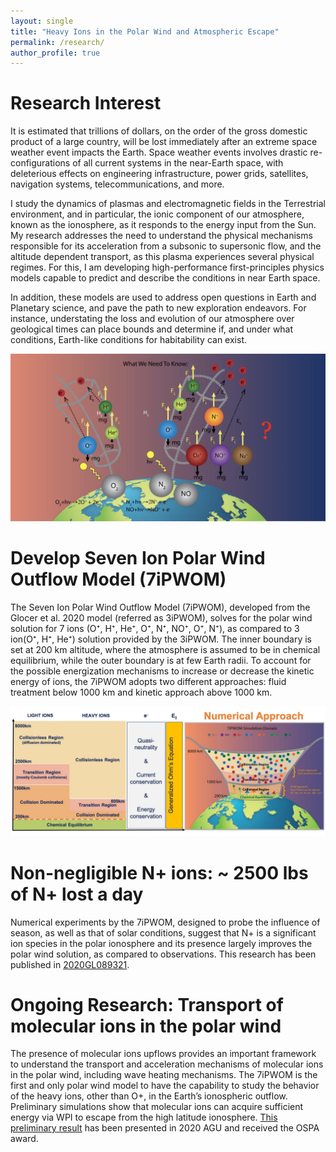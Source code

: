 ```yaml
---
layout: single
title: "Heavy Ions in the Polar Wind and Atmospheric Escape"
permalink: /research/
author_profile: true
---
```


Research Interest
======
It is estimated that trillions of dollars, on the order of the gross domestic product of a large country, will be lost immediately after an extreme space weather event impacts the Earth. Space weather events involves drastic re-configurations of all current systems in the near-Earth space, with deleterious effects on engineering infrastructure, power grids, satellites, navigation systems, telecommunications, and more.

I study the dynamics of plasmas and electromagnetic fields in the Terrestrial environment, and in particular, the ionic component of our atmosphere, known as the ionosphere, as it responds to the energy input from the Sun. My research addresses the need to understand the physical mechanisms responsible for its acceleration from a subsonic to supersonic flow, and the altitude dependent transport, as this plasma experiences several physical regimes. For this, I am developing high-performance first-principles physics models capable to predict and describe the conditions in near Earth space.

In addition, these models are used to address open questions in Earth and Planetary science, and pave the path to new exploration endeavors. For instance, understating the loss and evolution of our atmosphere over geological times can place bounds and determine if, and under what conditions, Earth-like conditions for habitability can exist.

![](../images/7ions_question.png)


Develop Seven Ion Polar Wind Outflow Model (7iPWOM)
======

The Seven Ion Polar Wind Outflow Model (7iPWOM), developed from the Glocer et al. 2020 model (referred as 3iPWOM), solves for the polar wind solution for 7 ions (O⁺, H⁺, He⁺, O⁺, N⁺, NO⁺, O⁺, N⁺), as compared to 3 ion(O⁺, H⁺, He⁺) solution provided by the 3iPWOM. The inner boundary is set at 200 km altitude, where the atmosphere is assumed to be in chemical equilibrium, while the outer boundary is at few Earth radii. To account for the possible energization mechanisms to increase or decrease the kinetic energy of ions, the 7iPWOM adopts two different approaches: fluid treatment below 1000 km and kinetic approach above 1000 km.

![](../images/7ipwom_method.jpg)

Non-negligible N+ ions: ~ 2500 lbs of N+ lost a day
======

Numerical experiments by the 7iPWOM, designed to probe the influence of season, as well as that of solar conditions, suggest that N+ is a significant ion species in the polar ionosphere and its presence largely improves the polar wind solution, as compared to observations. This research has been published in [2020GL089321](https://agupubs.onlinelibrary.wiley.com/doi/full/10.1029/2020GL089321).

Ongoing Research: Transport of molecular ions in the polar wind
======

The presence of molecular ions upflows provides an important framework to understand the transport and acceleration mechanisms of molecular ions in the polar wind, including wave heating mechanisms. The 7iPWOM is the first and only polar wind model to have the capability to study the behavior of the heavy ions, other than O+, in the Earth’s ionospheric outflow. Preliminary simulations show that molecular ions can acquire sufficient energy via WPI to escape from the high latitude ionosphere. [This preliminary result](http://yilerat19.github.io/publication/2020-lin-essoar.10506554.1) has been presented in 2020 AGU and received the OSPA award.
